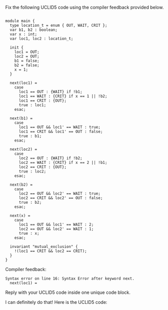 
Fix the following UCLID5 code using the compiler feedback provided below.

```

module main {
  type location_t = enum { OUT, WAIT, CRIT };
  var b1, b2 : boolean;
  var x : int;
  var loc1, loc2 : location_t;

  init {
    loc1 = OUT;
    loc2 = OUT;
    b1 = false;
    b2 = false;
    x = 1;
  }

  next(loc1) =
    case
      loc1 == OUT : {WAIT} if !b1;
      loc1 == WAIT : {CRIT} if x == 1 || !b2;
      loc1 == CRIT : {OUT};
      true : loc1;
    esac;

  next(b1) =
    case
      loc1 == OUT && loc1' == WAIT : true;
      loc1 == CRIT && loc1' == OUT : false;
      true : b1;
    esac;

  next(loc2) =
    case
      loc2 == OUT : {WAIT} if !b2;
      loc2 == WAIT : {CRIT} if x == 2 || !b1;
      loc2 == CRIT : {OUT};
      true : loc2;
    esac;

  next(b2) =
    case
      loc2 == OUT && loc2' == WAIT : true;
      loc2 == CRIT && loc2' == OUT : false;
      true : b2;
    esac;

  next(x) =
    case
      loc1 == OUT && loc1' == WAIT : 2;
      loc2 == OUT && loc2' == WAIT : 1;
      true : x;
    esac;

  invariant "mutual_exclusion" {
    !(loc1 == CRIT && loc2 == CRIT);
  }
}
```

Compiler feedback:

```
Syntax error on line 16: Syntax Error after keyword next.
  next(loc1) =

```
Reply with your UCLID5 code inside one unique code block.

I can definitely do that! Here is the UCLID5 code:
```
